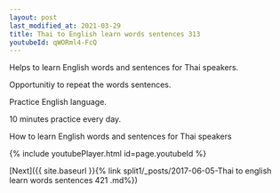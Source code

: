 ```yaml
---
layout: post
last_modified_at: 2021-03-29
title: Thai to English learn words sentences 313 
youtubeId: qWORml4-FcQ
---
```

 
 
Helps to learn English words and sentences for Thai speakers.

Opportunitiy to repeat the words sentences. 

Practice English language. 
 
10 minutes practice every day. 
 
How to learn English words and sentences for Thai speakers 
 
{% include youtubePlayer.html id=page.youtubeId %}
 
 
[Next]({{ site.baseurl }}{% link  split1/_posts/2017-06-05-Thai to english learn words sentences 421 .md%})
 
